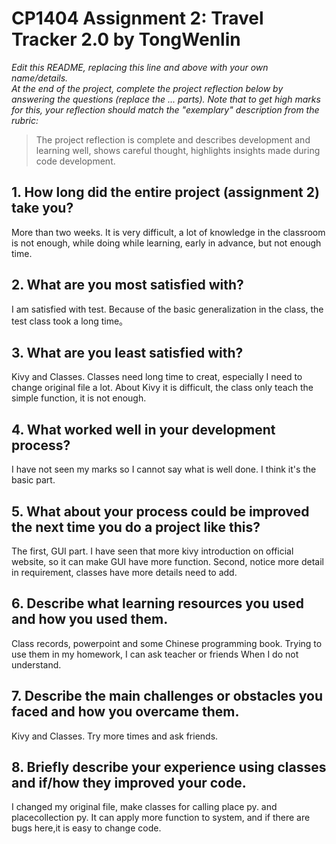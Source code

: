 # CP1404 Assignment 2: Travel Tracker 2.0 by TongWenlin

_Edit this README, replacing this line and above with your own name/details._  
_At the end of the project, complete the project reflection below by answering the questions (replace the ... parts)._
_Note that to get high marks for this, your reflection should match the "exemplary" description from the rubric:_

> The project reflection is complete and describes development and learning well, shows careful thought, highlights insights made during code development.


## 1. How long did the entire project (assignment 2) take you?
More than two weeks. It is very difficult, a lot of knowledge in the classroom is not enough, while doing while learning, early in advance, but not enough time. 

## 2. What are you most satisfied with?
I am satisfied with test. Because of the basic generalization in the class, the test class took a long time。
## 3. What are you least satisfied with?
Kivy and Classes. Classes need long time to creat, especially I need to change original file a lot. About Kivy it is difficult, the class only teach the simple function, it is not enough. 

## 4. What worked well in your development process?
I have not seen my marks so I cannot say what is well done. I think it's the basic part. 
## 5. What about your process could be improved the next time you do a project like this?
The first, GUI part. I have seen that more kivy introduction on official website, so it can make GUI have more function. Second, notice more detail in requirement, classes have more details need to add.

## 6. Describe what learning resources you used and how you used them.
Class records, powerpoint and some Chinese programming book. Trying to use them in my homework, I can ask teacher or friends When I do not understand.

## 7. Describe the main challenges or obstacles you faced and how you overcame them.
Kivy and Classes. Try more times and ask friends.

## 8. Briefly describe your experience using classes and if/how they improved your code.
I changed my original file, make classes for calling place py. and placecollection py. It can apply more function to system, and if there are bugs here,it is easy to change code. 